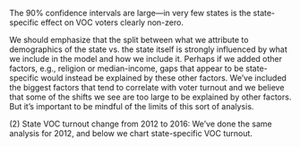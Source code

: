 The 90% confidence intervals are large—in very few states is the state-specific
effect on VOC voters clearly non-zero.

We should emphasize
that the split between what we attribute to demographics of the state vs. the
state itself is strongly influenced by what we include in the model
and how we include it.
Perhaps if we added other factors, e.g., religion or median-income, gaps that
appear to be state-specific would instead be explained by these other factors.
We’ve included the biggest factors that tend to correlate with voter turnout
and we believe that some of the shifts we see are too large to be explained by other factors.
But it’s important to be mindful of the limits of this sort of analysis.

(2) State VOC turnout change from 2012 to 2016:
We’ve done the same analysis for 2012, and below we chart state-specific
VOC turnout.
